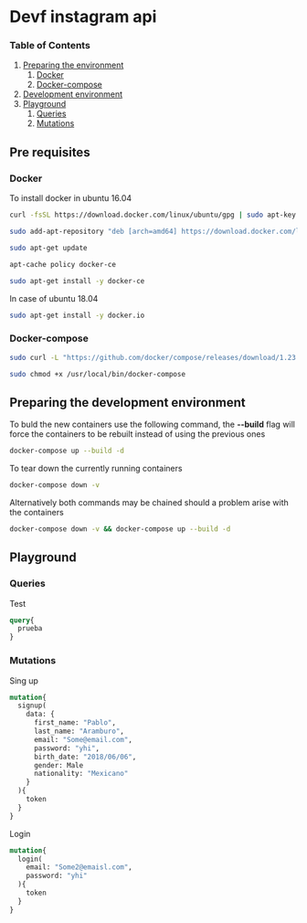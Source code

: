 # Devf instagram api

### Table of Contents
1. [Preparing the environment](#Pre-requisites)
    1. [Docker](#Docker)
    1. [Docker-compose](#Docker-compose)
2. [Development environment](#Preparing-the-development-environment)
3. [Playground](#Playground)
    1. [Queries](#Queries)
    2. [Mutations](#Mutations)

## Pre requisites
### Docker
To install docker in ubuntu 16.04
```bash
curl -fsSL https://download.docker.com/linux/ubuntu/gpg | sudo apt-key add -

sudo add-apt-repository "deb [arch=amd64] https://download.docker.com/linux/ubuntu $(lsb_release -cs) stable"

sudo apt-get update

apt-cache policy docker-ce

sudo apt-get install -y docker-ce
```

In case of ubuntu 18.04
```bash
sudo apt-get install -y docker.io
```

### Docker-compose
```bash
sudo curl -L "https://github.com/docker/compose/releases/download/1.23.1/docker-compose-$(uname -s)-$(uname -m)" -o /usr/local/bin/docker-compose

sudo chmod +x /usr/local/bin/docker-compose
```

## Preparing the development environment
To buld the new containers use the following command, the **--build** flag will force the containers to be rebuilt instead of using the previous ones
```bash
docker-compose up --build -d
```

To tear down the currently running containers
```bash
docker-compose down -v
```

Alternatively both commands may be chained should a problem arise with the containers
```bash
docker-compose down -v && docker-compose up --build -d
```

## Playground
### Queries

Test
```graphql
query{
  prueba
}
```

### Mutations

Sing up
```graphql
mutation{
  signup(
    data: {
      first_name: "Pablo",
      last_name: "Aramburo",
      email: "Some@email.com",
      password: "yhi",
      birth_date: "2018/06/06",
      gender: Male
      nationality: "Mexicano"
    }
  ){
    token
  }
}
```

Login
```graphql
mutation{
  login(
    email: "Some2@emaisl.com",
    password: "yhi"
  ){
    token
  }
}
```
